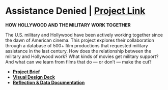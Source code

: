 # Assistance Denied  |  [Project Link](https://koffeeya.github.io/military-media/index.html)
**HOW HOLLYWOOD AND THE MILITARY WORK TOGETHER**

The U.S. military and Hollywood have been actively working together since the dawn of American cinema. This project explores their collaboration through a database of 500+ film productions that requested military assistance in the last century. How does the relationship between the military and Hollywood work? What kinds of movies get military support? And what can we learn from films that do — or don’t — make the cut?

 - **[Project Brief](https://drive.google.com/file/d/17T8L_pR7qA1_b6CIUlNovaQrmzLdQJ6t/view?usp=sharing)**
 - **[Visual Design Deck](https://drive.google.com/file/d/1bb1UKb908P221_7XdugeSwGFeGjJIeTb/view?usp=sharing)**
 - **[Reflection & Data Documentation](https://drive.google.com/file/d/1DswB_NRZkDae5-0YyTtdqGwKSZ8QcKwB/view?usp=sharing)**
